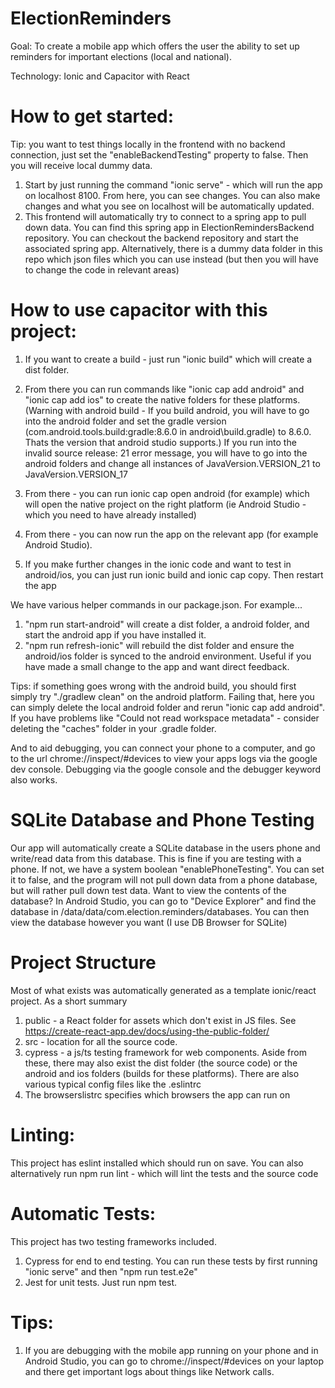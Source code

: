 # ElectionReminders

Goal: 
To create a mobile app which offers the user the ability to set up reminders for important elections 
(local and national). 

Technology: 
Ionic and Capacitor with React

# How to get started: 
Tip:  you want to test things locally in the frontend with no backend connection, just set the "enableBackendTesting" property to false. Then you will receive local dummy data. 

1. Start by just running the command "ionic serve" - which will run the app on localhost 8100. From here, you can see changes. 
You can also make changes and what you see on localhost will be automatically updated. 
2. This frontend will automatically try to connect to a spring app to pull down data. You can find this spring app in ElectionRemindersBackend repository. You can checkout the backend repository and start the associated spring app. Alternatively, there is a dummy data folder in this repo which json files which you can use instead (but then you will have to change the code in relevant areas)

# How to use capacitor with this project: 
1. If you want to create a build - just run "ionic build" which will create a dist folder.
2. From there you can run commands like "ionic cap add android" and "ionic cap add ios" to create the native folders for these platforms. 
(Warning with android build - If you build android, you will have to go into the android folder and set the gradle version (com.android.tools.build:gradle:8.6.0 in android\build.gradle) to 8.6.0. Thats the version that android studio supports.)
If you run into the invalid source release: 21 error message, you will have to go into the android folders and change all
instances of JavaVersion.VERSION_21 to JavaVersion.VERSION_17
 
3. From there - you can run ionic cap open android (for example) which will open the native project on the right platform (ie Android Studio - which you need to have already installed)
4. From there - you can now run the app on the relevant app (for example Android Studio).
5. If you make further changes in the ionic code and want to test in android/ios, you can just run ionic build and ionic cap copy. Then restart the app

We have various helper commands in our package.json. For example...
1. "npm run start-android" will create a dist folder, a android folder, and start the android app if you have installed it.
2. "npm run refresh-ionic" will rebuild the dist folder and ensure the android/ios folder is synced to the android environment. Useful if you have made a small change to the app and want direct feedback. 

Tips: if something goes wrong with the android build, you should first simply try "./gradlew clean" on the android platform. Failing that, here you can simply delete the local android folder and rerun 
"ionic cap add android". If you have problems like "Could not read workspace metadata" - consider deleting the "caches" folder in your .gradle folder. 

And to aid debugging, you can connect your phone to a computer, and go to the url
chrome://inspect/#devices to view your apps logs via the google dev console. Debugging via the google console and the 
debugger keyword also works. 

# SQLite Database and Phone Testing
Our app will automatically create a SQLite database in the users phone and write/read data from this database. 
This is fine if you are testing with a phone. If not, we have a system boolean "enablePhoneTesting". You can set it to false, 
and the program will not pull down data from a phone database, but will rather pull down test data. 
Want to view the contents of the database? In Android Studio, you can go to "Device Explorer" and find the database in 
/data/data/com.election.reminders/databases. You can then view the database however you want (I use DB Browser for SQLite)

# Project Structure
Most of what exists was automatically generated as a template ionic/react project. As a short summary
1. public - a React folder for assets which don't exist in JS files. See https://create-react-app.dev/docs/using-the-public-folder/
2. src - location for all the source code. 
3. cypress - a js/ts testing framework for web components. 
Aside from these, there may also exist the dist folder (the source code) or the android and ios folders (builds for these platforms). There are also various typical config files like the .eslintrc
4. The browserslistrc specifies which browsers the app can run on

# Linting:
This project has eslint installed which should run on save. You can also alternatively run 
npm run lint - which will lint the tests and the source code 

# Automatic Tests:
This project has two testing frameworks included. 
1. Cypress for end to end testing. You can run these tests by first running "ionic serve" and then "npm run test.e2e"
2. Jest for unit tests. Just run npm test. 

# Tips:
1. If you are debugging with the mobile app running on your phone and in Android Studio, you can go to chrome://inspect/#devices on your laptop and there get important logs about things like Network calls.  
